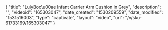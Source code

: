 {
    "title": "LulyBoo\u00ae Infant Carrier Arm Cushion in Grey",
    "description": "",
    "videoid": "165303047",
    "date_created": "1530209559",
    "date_modified": "1531516003",
    "type": "captivate",
    "layout": "video",
    "url": "\/v\/sku-61733169\/165303047"
}
